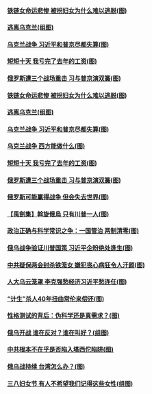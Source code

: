 #### [铁链女命运悲惨 被拐妇女为什么难以逃脱(图)](../pages/p4/1000312.md?t=03122303) 
#### [逃离乌克兰(组图)](../pages/p4/1000295.md?t=03122303) 
#### [乌克兰战争 习近平和普京尽都失算(图)](../pages/p4/1000294.md?t=03122303) 
#### [短短十天 我亏完了去年的工资(图)](../pages/p4/1000196.md?t=03122303) 
#### [俄罗斯遭三个战场重击 习与普京演双簧(图)](../pages/p4/1000212.md?t=03122303) 
#### [铁链女命运悲惨 被拐妇女为什么难以逃脱(图)](../pages/p4/1000312.md?t=03122303) 
#### [逃离乌克兰(组图)](../pages/p4/1000295.md?t=03122303) 
#### [乌克兰战争 习近平和普京尽都失算(图)](../pages/p4/1000294.md?t=03122303) 
#### [乌克兰战争 西方能做什么(图)](../pages/p4/1000293.md?t=03122303) 
#### [短短十天 我亏完了去年的工资(图)](../pages/p4/1000196.md?t=03122303) 
#### [俄罗斯遭三个战场重击 习与普京演双簧(图)](../pages/p4/1000212.md?t=03122303) 
#### [俄罗斯可能赢得战争 但会失去世界(图)](../pages/p4/1000206.md?t=03122303) 
#### [【禹劍集】斡旋俄烏 只有川普一人(图)](../pages/p4/1000203.md?t=03122303) 
#### [政治正确与科学常识之争：一国管治 两制清零(图)](../pages/p4/1000200.md?t=03122303) 
#### [俄乌战争验证川普国策 习近平企盼绝处逢生(图)](../pages/p4/999999.md?t=03122303) 
#### [中共疑保两会封杀铁笼女 嫌犯丧心病狂令人汗颜(图)](../pages/p4/1000111.md?t=03122303) 
#### [人大乌云笼罩 李克强愁经济习近平愁连任(图)](../pages/p4/1000107.md?t=03122303) 
#### [“计生”杀人40年扭曲常伦来偿还(图)](../pages/p4/1000119.md?t=03122303) 
#### [性格测试的背后：伪科学还是真需求？(图)](../pages/p4/1000117.md?t=03122303) 
#### [俄乌开战 谁在反对？谁在叫好？(组图)](../pages/p4/999937.md?t=03122303) 
#### [中共根本不在乎是否陷入塔西佗陷阱(图)](../pages/p4/1000102.md?t=03122303) 
#### [俄乌战持续 台湾怎么办？(图)](../pages/p4/1000115.md?t=03122303) 
#### [三八妇女节 有人不希望我们记得这些女性(组图)](../pages/p4/1000026.md?t=03122303) 
